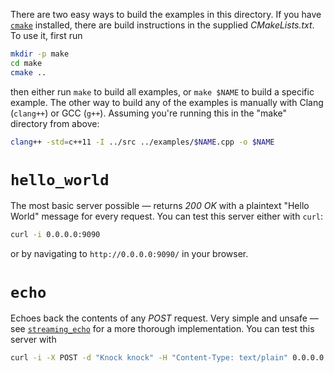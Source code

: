 There are two easy ways to build the examples in this directory.  If you have [`cmake`](https://cmake.org/) installed, there are build instructions in the supplied *CMakeLists.txt*.  To use it, first run 

```sh
mkdir -p make
cd make
cmake ..
```

then either run `make` to build all examples, or `make $NAME` to build a specific example.  The other way to build any of the examples is manually with Clang (`clang++`) or GCC (`g++`).  Assuming you're running this in the "make" directory from above:

```sh
clang++ -std=c++11 -I ../src ../examples/$NAME.cpp -o $NAME
```

# `hello_world`

The most basic server possible — returns *200 OK* with a plaintext "Hello World" message for every request.  You can test this server either with `curl`:

```sh
curl -i 0.0.0.0:9090
```

or by navigating to `http://0.0.0.0:9090/` in your browser.

# `echo`

Echoes back the contents of any *POST* request.  Very simple and unsafe — see [`streaming_echo`](#streaming_echo) for a more thorough implementation.  You can test this server with

```sh
curl -i -X POST -d "Knock knock" -H "Content-Type: text/plain" 0.0.0.0:9090
```